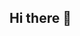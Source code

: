 ## Hi there 👋

<!--
**MuqtadirAnwar/MuqtadirAnwar** is a ✨ _special_ ✨ repository because its `README.md` (this file) appears on your GitHub profile.

Here are some ideas to get you started:
👋 Hi, I’m Muqtadir Anwar, a passionate Data Scientist and aspiring Data Analyst with a focus on using data-driven insights to solve business problems. Currently working on projects like Customer Churn Prediction, I aim to leverage my skills in SQL, Python, and machine learning to drive impactful decisions.

- 🔭 I’m currently working on ...
- 🌱 I’m currently learning ...
- 👯 I’m looking to collaborate on ...
- 🤔 I’m looking for help with ...
- 💬 Ask me about ...
- 📫 How to reach me: ...
- 😄 Pronouns: ...
- ⚡ Fun fact: ...
-->
